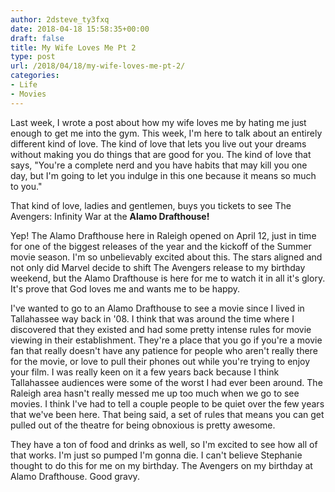 ```yaml
---
author: 2dsteve_ty3fxq
date: 2018-04-18 15:58:35+00:00
draft: false
title: My Wife Loves Me Pt 2
type: post
url: /2018/04/18/my-wife-loves-me-pt-2/
categories:
- Life
- Movies
---
```


Last week, I wrote a post about how my wife loves me by hating me just enough to get me into the gym. This week, I'm here to talk about an entirely different kind of love. The kind of love that lets you live out your dreams without making you do things that are good for you. The kind of love that says, "You're a complete nerd and you have habits that may kill you one day, but I'm going to let you indulge in this one because it means so much to you."

That kind of love, ladies and gentlemen, buys you tickets to see The Avengers: Infinity War at the **Alamo Drafthouse!**

Yep! The Alamo Drafthouse here in Raleigh opened on April 12, just in time for one of the biggest releases of the year and the kickoff of the Summer movie season. I'm so unbelievably excited about this. The stars aligned and not only did Marvel decide to shift The Avengers release to my birthday weekend, but the Alamo Drafthouse is here for me to watch it in all it's glory. It's prove that God loves me and wants me to be happy.

I've wanted to go to an Alamo Drafthouse to see a movie since I lived in Tallahassee way back in '08. I think that was around the time where I discovered that they existed and had some pretty intense rules for movie viewing in their establishment. They're a place that you go if you're a movie fan that really doesn't have any patience for people who aren't really there for the movie, or love to pull their phones out while you're trying to enjoy your film. I was really keen on it a few years back because I think Tallahassee audiences were some of the worst I had ever been around. The Raleigh area hasn't really messed me up too much when we go to see movies. I think I've had to tell a couple people to be quiet over the few years that we've been here. That being said, a set of rules that means you can get pulled out of the theatre for being obnoxious is pretty awesome.

They have a ton of food and drinks as well, so I'm excited to see how all of that works. I'm just so pumped I'm gonna die. I can't believe Stephanie thought to do this for me on my birthday. The Avengers on my birthday at Alamo Drafthouse. Good gravy.
